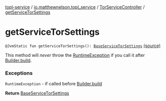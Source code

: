 [topl-service](../../index.md) / [io.matthewnelson.topl_service](../index.md) / [TorServiceController](index.md) / [getServiceTorSettings](./get-service-tor-settings.md)

# getServiceTorSettings

`@JvmStatic fun getServiceTorSettings(): `[`BaseServiceTorSettings`](../../..//topl-service-base/io.matthewnelson.topl_service_base/-base-service-tor-settings/index.md) [(source)](https://github.com/05nelsonm/TorOnionProxyLibrary-Android/blob/master/topl-service/src/main/java/io/matthewnelson/topl_service/TorServiceController.kt#L401)

This method will *never* throw the [RuntimeException](https://kotlinlang.org/api/latest/jvm/stdlib/kotlin/-runtime-exception/index.html) if you call it after
[Builder.build](-builder/build.md).

### Exceptions

`RuntimeException` - if called before [Builder.build](-builder/build.md)

**Return**
[BaseServiceTorSettings](../../..//topl-service-base/io.matthewnelson.topl_service_base/-base-service-tor-settings/index.md)

